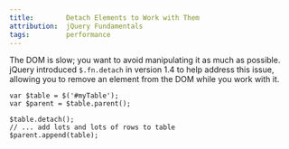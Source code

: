 ```yaml
---
title:        Detach Elements to Work with Them
attribution:  jQuery Fundamentals
tags:         performance
---
```


The DOM is slow; you want to avoid manipulating it as much as possible. jQuery
introduced `$.fn.detach` in version 1.4 to help address this issue, allowing you
to remove an element from the DOM while you work with it.

```
var $table = $('#myTable');
var $parent = $table.parent();

$table.detach();
// ... add lots and lots of rows to table
$parent.append(table);
```
